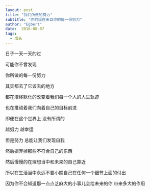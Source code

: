 ```yaml
---
layout: post
title: "我们所做的努力"
subtitle: "你的现在来自你的每一份努力"
author: "Egbert"
date:  2016-08-07
tags:
  - 成长
---
```


日子一天一天的过

可能你不曾发现

你所做的每一份努力

其实都去了它该去的地方

都在潜移默化的改变着我们每一个人的人生轨迹

也在推动着我们向着自己的目标前进

即便在这个世界上 没有所谓的

越努力 越幸运

但是努力 总能让我们发现自我

然后摒弃掉那些不符合自己的东西

然后慢慢的在理想当中和未来的自己靠近

所以在生活当中永远不要小瞧自己在任何一个细节上面的付出

因为你不会知道那一点点芝麻大的小事儿会给未来的你 带来多大的作用
